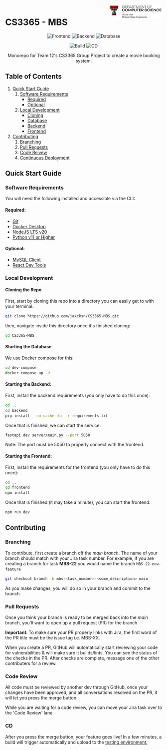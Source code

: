 <div align="center">
<picture>
         <source media="(prefers-color-scheme: dark)" srcset="https://raw.githubusercontent.com/jaxcksn/jaxcksn/main/files/ttu_cs_dark.png">
        <img alt="Texas Tech Computer Science - Whitacre College of Engineering" src="https://raw.githubusercontent.com/jaxcksn/jaxcksn/main/files/ttu_cs_light.png" width="34%" align="right">
</picture>
</div>

# CS3365 - MBS

<div align='center'>

![Frontend](https://flat.badgen.net/static/Frontend/React/blue)
![Backend](https://flat.badgen.net/static/Backend/Flask/blue)
![Database](https://flat.badgen.net/static/Database/MySQL/blue)

![Build](https://flat.badgen.net/github/checks/jaxcksn/cs3365-mbs/main/build-frontend?label=Build)
![CD](https://flat.badgen.net/github/checks/jaxcksn/cs3365-mbs/main/build-and-deploy?label=CD)

Monorepo for Team 12's CS3365 Group Project to create a movie booking system.

</div>

## Table of Contents

1. [Quick Start Guide](#quick-start-guide)
   1. [Software Requirements](#software-requirements)
      - [Required](#required)
      - [Optional](#optional)
   2. [Local Development](#local-development)
      - [Cloning](#cloning-the-repo)
      - [Database](#starting-the-database)
      - [Backend](#starting-the-backend)
      - [Frontend](#starting-the-frontend)
2. [Contributing](#contributing)
   1. [Branching](#branching)
   2. [Pull Requests](#pull-requests)
   3. [Code Reivew](#code-review)
   4. [Continuous Deployment](#cd)

## Quick Start Guide

### Software Requirements

You will need the following installed and accessible via the CLI:

#### Required:

- [Git](https://git-scm.com/downloads)
- [Docker Desktop](https://www.docker.com/products/docker-desktop/)
- [NodeJS LTS v20](https://nodejs.org/en)
- [Python v11 or Higher](https://www.python.org/downloads/)

#### Optional:

- [MySQL Client](https://dev.mysql.com/downloads/mysql/)
- [React Dev Tools](https://chromewebstore.google.com/detail/react-developer-tools)

### Local Development

#### Cloning the Repo

First, start by cloning this repo into a directory you can easily get to with your terminal.

```bash
git clone https://github.com/jaxcksn/CS3365-MBS.git
```

then, navigate inside this directory once it's finished cloning:

```bash
cd CS3365-MBS
```

#### Starting the Database

We use Docker compose for this:

```bash
cd dev-compose
docker compose up -d
```

#### Starting the Backend:

First, install the backend requirements (you only have to do this once):

```bash
cd ..
cd backend
pip install --no-cache-dir -r requirements.txt
```

Once that is finished, we can start the service:

```bash
fastapi dev server/main.py --port 5050
```

Note: The port must be 5050 to properly connect with the frontend.

#### Starting the Frontend:

First, install the requirements for the frontend (you only have to do this once):

```bash
cd ..
cd frontend
npm install
```

Once that is finished (it may take a minute), you can start the frontend:

```bash
npm run dev
```

## Contributing

### Branching

To contribute, first create a branch off the _main branch_. The name of your branch should match with your Jira task number. For example, if you are creating a branch for task **MBS-22** you would name the branch `MBS-22-new-feature`

```bash
git checkout branch -b mbs-<task_number>-<some_description> main
```

As you make changes, you will do so in your branch and commit to the branch.

### Pull Requests

Once you think your branch is ready to be merged back into the _main_ branch, you'll want to open up a pull request (PR) for the branch.

**Important**: To make sure your PR properly links with Jira, the first word of the PR title must be the issue tag i.e. MBS-XX.

When you create a PR, GitHub will automatically start reviewing your code for vulnerabilities & will make sure it builds/lints. You can see the status of the checks in the PR. After checks are complete, message one of the other contributers for a review.

### Code Review

All code must be reviewed by another dev through GitHub, once your changes have been approved, and all conversations resolved on the PR, it will let you press the merge button.

While you are waiting for a code review, you can move your Jira task over to the 'Code Review' lane.

### CD

After you press the merge button, your feature goes live! In a few minutes, a build will trigger automatically and upload to the [testing environment.](https://mbs.jaxcksn.dev)
